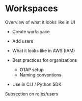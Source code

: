 # Workspaces

Overview of what it looks like in UI

- Create workspace
- Add users
- What it looks like in AWS (IAM)

- Best practices for organizations
  - OTAP setup
  - Naming conventions

- Use in CLI / Python SDK

Subsection on roles/users
